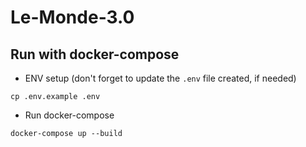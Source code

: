 # Le-Monde-3.0

## Run with docker-compose

- ENV setup (don't forget to update the `.env` file created, if needed)
```shell
cp .env.example .env
```

- Run docker-compose
```shell
docker-compose up --build
```